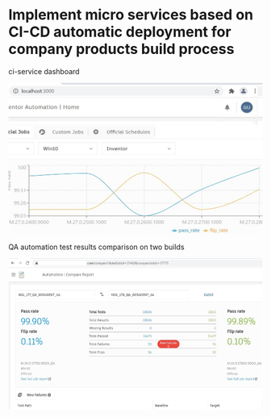 # Implement micro services based on CI-CD automatic deployment for company products build process

ci-service dashboard

<img src="pics/4/1.jpg" width="600" height="300"> 


QA automation test results comparison on two builds

<img src="pics/4/2.jpg" width="600" height="300"> 
